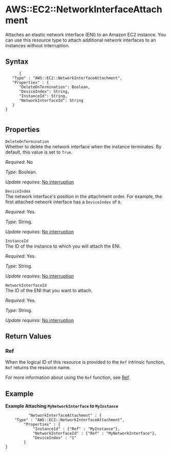 AWS::EC2::NetworkInterfaceAttachment
====================================

Attaches an elastic network interface (ENI) to an Amazon EC2 instance. You can use this resource type to attach additional network interfaces to an instances without interruption.

Syntax
------

``` {.programlisting}
      {
   "Type" : "AWS::EC2::NetworkInterfaceAttachment",
   "Properties" : {
      "DeleteOnTermination": Boolean,
      "DeviceIndex": String,
      "InstanceId": String,
      "NetworkInterfaceId": String
   }
}
    
```

Properties
----------

 `DeleteOnTermination`   
Whether to delete the network interface when the instance terminates. By default, this value is set to `True`.

*Required*: No

*Type*: Boolean.

*Update requires*: [No interruption](using-cfn-updating-stacks-update-behaviors.html#update-no-interrupt)

 `DeviceIndex`   
The network interface's position in the attachment order. For example, the first attached network interface has a `DeviceIndex` of `0`.

*Required*: Yes.

*Type*: String.

*Update requires*: [No interruption](using-cfn-updating-stacks-update-behaviors.html#update-no-interrupt)

 `InstanceId`   
The ID of the instance to which you will attach the ENI.

*Required*: Yes.

*Type*: String.

*Update requires*: [No interruption](using-cfn-updating-stacks-update-behaviors.html#update-no-interrupt)

 `NetworkInterfaceId`   
The ID of the ENI that you want to attach.

*Required*: Yes.

*Type*: String.

*Update requires*: [No interruption](using-cfn-updating-stacks-update-behaviors.html#update-no-interrupt)

Return Values
-------------

### Ref

When the logical ID of this resource is provided to the `Ref` intrinsic function, `Ref` returns the resource name.

For more information about using the `Ref` function, see [Ref](intrinsic-function-reference-ref.html "Ref").

Example
-------

**Example Attaching `MyNetworkInterface` to `MyInstance`**

``` {.programlisting}
          "NetworkInterfaceAttachment" : {
    "Type" : "AWS::EC2::NetworkInterfaceAttachment",
        "Properties" : {
            "InstanceId" : {"Ref" : "MyInstance"},
            "NetworkInterfaceId" : {"Ref" : "MyNetworkInterface"},
            "DeviceIndex" : "1" 
        }
}
        
```


